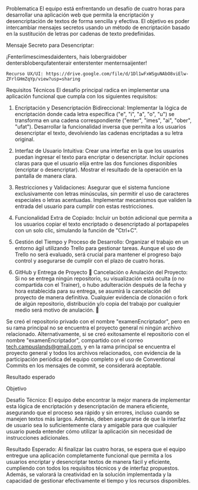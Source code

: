 Problematica
El equipo está enfrentando un desafío de cuatro horas para desarrollar una aplicación web que permita la encriptación y desencriptación de textos de forma sencilla y efectiva. El objetivo es poder intercambiar mensajes secretos usando un método de encriptación basado en la sustitución de letras por cadenas de texto predefinidas.



Mensaje Secreto para Desencriptar:




¡Fenterlimescimesdaidenters, hais lobergraidober dentersbloberqufatenterair enterstenter menternsaijenter!





	Recurso UX/UI: https://drive.google.com/file/d/1Dl1wFxWSguNAbO8viElw-ZFrlGHmZqYp/view?usp=sharing  



Requisitos Técnicos
El desafío principal radica en implementar una aplicación funcional que cumpla con los siguientes requisitos:



1. Encriptación y Desencriptación Bidireccional:
Implementar la lógica de encriptación donde cada letra específica ("e", "i", "a", "o", "u") se transforma en una cadena correspondiente ("enter", "imes", "ai", "ober", "ufat").
Desarrollar la funcionalidad inversa que permita a los usuarios desencriptar el texto, devolviendo las cadenas encriptadas a su letra original.


2. Interfaz de Usuario Intuitiva:
Crear una interfaz en la que los usuarios puedan ingresar el texto para encriptar o desencriptar.
Incluir opciones claras para que el usuario elija entre las dos funciones disponibles (encriptar o desencriptar).
Mostrar el resultado de la operación en la pantalla de manera clara.


3. Restricciones y Validaciones:
Asegurar que el sistema funcione exclusivamente con letras minúsculas, sin permitir el uso de caracteres especiales o letras acentuadas.
Implementar mecanismos que validen la entrada del usuario para cumplir con estas restricciones.


4. Funcionalidad Extra de Copiado:
Incluir un botón adicional que permita a los usuarios copiar el texto encriptado o desencriptado al portapapeles con un solo clic, simulando la función de "Ctrl+C".


5. Gestión del Tiempo y Proceso de Desarrollo:
Organizar el trabajo en un entorno ágil utilizando Trello para gestionar tareas. Aunque el uso de Trello no será evaluado, será crucial para mantener el progreso bajo control y asegurarse de cumplir con el plazo de cuatro horas.


6. GitHub y Entrega de Proyecto
🚨 Cancelación o Anulación del Proyecto: Si no se entrega ningún repositorio, su visualización está oculta (o no compartida con el Trainer), o hubo adulteración después de la fecha y hora establecida para su entrega, se asumirá la cancelación del proyecto de manera definitiva. Cualquier evidencia de clonación o fork de algún repositorio, distribución y/o copia del trabajo por cualquier medio será motivo de anulación. 🚨


Se creó el repositorio privado con el nombre "examenEncriptador", pero en su rama principal no se encuentra el proyecto general ni ningún archivo relacionado. Alternativamente, si se creó exitosamente el repositorio con el nombre "examenEncriptador", compartido con el correo tech.campuslands@gmail.com, y en la rama principal se encuentra el proyecto general y todos los archivos relacionados, con evidencia de la participación periódica del equipo completo y el uso de Conventional Commits en los mensajes de commit, se considerará aceptable.

Resultado esperado

Objetivo

Desafío Técnico:
El equipo debe encontrar la mejor manera de implementar esta lógica de encriptación y desencriptación de manera eficiente, asegurando que el proceso sea rápido y sin errores, incluso cuando se manejen textos más largos. Además, deben asegurarse de que la interfaz de usuario sea lo suficientemente clara y amigable para que cualquier usuario pueda entender cómo utilizar la aplicación sin necesidad de instrucciones adicionales.



Resultado Esperado:
Al finalizar las cuatro horas, se espera que el equipo entregue una aplicación completamente funcional que permita a los usuarios encriptar y desencriptar textos de manera fácil y eficiente, cumpliendo con todos los requisitos técnicos y de interfaz propuestos. Además, se valorará la creatividad en la solución implementada y la capacidad de gestionar efectivamente el tiempo y los recursos disponibles.


